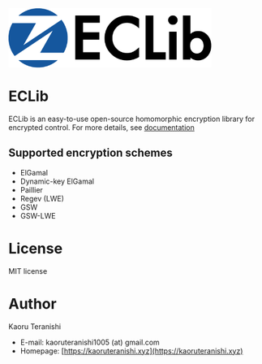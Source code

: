 <img src="https://github.com/KaoruTeranishi/EncryptedControl/blob/master/logo.png?raw=true" align="center" width="400" alt="header pic"/>


# ECLib

ECLib is an easy-to-use open-source homomorphic encryption library for encrypted control.
For more details, see [documentation](https://kaoruteranishi.github.io/EncryptedControl/index.html)


## Supported encryption schemes

- ElGamal
- Dynamic-key ElGamal
- Paillier
- Regev (LWE)
- GSW
- GSW-LWE


# License

MIT license


# Author

Kaoru Teranishi
- E-mail: kaoruteranishi1005 (at) gmail.com
- Homepage: [https://kaoruteranishi.xyz](https://kaoruteranishi.xyz)
